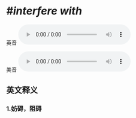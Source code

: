 # ***\#interfere with*** 
英音
<audio src="./media/interfere with1_AAC.aac" controls="controls"></audio>

美音
<audio src="./media/interfere with2_AAC.aac" controls="controls"></audio>



  

英文释义
---
### 1.**妨碍，阻碍**  


